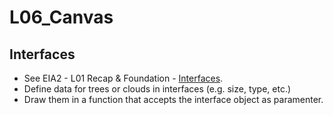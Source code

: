 # L06_Canvas

## Interfaces

- See EIA2 - L01 Recap & Foundation - [Interfaces](https://jirkadelloro.github.io/EIA2-Inverted/L01_Recap&Foundation/#interface).
- Define data for trees or clouds in interfaces (e.g. size, type, etc.)
- Draw them in a function that accepts the interface object as paramenter.
